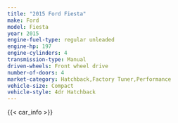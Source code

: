 ```yaml
---
title: "2015 Ford Fiesta"
make: Ford
model: Fiesta
year: 2015
engine-fuel-type: regular unleaded
engine-hp: 197
engine-cylinders: 4
transmission-type: Manual
driven-wheels: Front wheel drive
number-of-doors: 4
market-category: Hatchback,Factory Tuner,Performance
vehicle-size: Compact
vehicle-style: 4dr Hatchback
---
```


{{< car_info >}}
